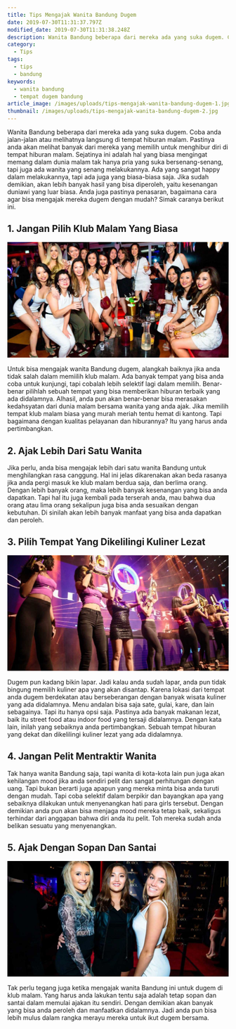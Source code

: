 ```yaml
---
title: Tips Mengajak Wanita Bandung Dugem
date: 2019-07-30T11:31:37.797Z
modified_date: 2019-07-30T11:31:38.248Z
description: Wanita Bandung beberapa dari mereka ada yang suka dugem. Coba anda jalan-jalan atau melihatnya langsung di tempat hiburan malam.
category:
  - Tips
tags:
  - tips
  - bandung
keywords:
  - wanita bandung
  - tempat dugem bandung
article_image: /images/uploads/tips-mengajak-wanita-bandung-dugem-1.jpg
thumbnail: /images/uploads/tips-mengajak-wanita-bandung-dugem-2.jpg
---
```

Wanita Bandung beberapa dari mereka ada yang suka dugem. Coba anda jalan-jalan atau melihatnya langsung di tempat hiburan malam. Pastinya anda akan melihat banyak dari mereka yang memilih untuk menghibur diri di tempat hiburan malam. Sejatinya ini adalah hal yang biasa mengingat memang dalam dunia malam tak hanya pria yang suka bersenang-senang, tapi juga ada wanita yang senang melakukannya. Ada yang sangat happy dalam melakukannya, tapi ada juga yang biasa-biasa saja. Jika sudah demikian, akan lebih banyak hasil yang bisa diperoleh, yaitu kesenangan duniawi yang luar biasa. Anda juga pastinya penasaran, bagaimana cara agar bisa mengajak mereka dugem dengan mudah? Simak caranya berikut ini.



## 1. Jangan Pilih Klub Malam Yang Biasa

![Tips Mengajak Wanita Bandung Dugem](/images/uploads/tips-mengajak-wanita-bandung-dugem-3.jpg)

Untuk bisa mengajak wanita Bandung dugem, alangkah baiknya jika anda tidak salah dalam memiilih klub malam. Ada banyak tempat yang bisa anda coba untuk kunjungi, tapi cobalah lebih selektif lagi dalam memilih. Benar-benar pilihlah sebuah tempat yang bisa memberikan hiburan terbaik yang ada didalamnya. Alhasil, anda pun akan benar-benar bisa merasakan kedahsyatan dari dunia malam bersama wanita yang anda ajak. Jika memilih tempat klub malam biasa yang murah meriah tentu hemat di kantong. Tapi bagaimana dengan kualitas pelayanan dan hiburannya? Itu yang harus anda pertimbangkan.



## 2. Ajak Lebih Dari Satu Wanita

Jika perlu, anda bisa mengajak lebih dari satu wanita Bandung untuk menghilangkan rasa canggung. Hal ini jelas dikarenakan akan beda rasanya jika anda pergi masuk ke klub malam berdua saja, dan berlima orang. Dengan lebih banyak orang, maka lebih banyak kesenangan yang bisa anda dapatkan. Tapi hal itu juga kembali pada terserah anda, mau bahwa dua orang atau lima orang sekalipun juga bisa anda sesuaikan dengan kebutuhan. Di sinilah akan lebih banyak manfaat yang bisa anda dapatkan dan peroleh. 



## 3. Pilih Tempat Yang Dikelilingi Kuliner Lezat

![Tips Mengajak Wanita Bandung Dugem](/images/uploads/tips-mengajak-wanita-bandung-dugem-2.jpg)

Dugem pun kadang bikin lapar. Jadi kalau anda sudah lapar, anda pun tidak bingung memilih kuliner apa yang akan disantap. Karena lokasi dari tempat anda dugem berdekatan atau berseberangan dengan banyak wisata kuliner yang ada didalamnya. Menu andalan bisa saja sate, gulai, kare, dan lain sebagainya. Tapi itu hanya opsi saja. Pastinya ada banyak makanan lezat, baik itu street food atau indoor food yang tersaji didalamnya. Dengan kata lain, inilah yang sebaiknya anda pertimbangkan. Sebuah tempat hiburan yang dekat dan dikelilingi kuliner lezat yang ada didalamnya.



## 4. Jangan Pelit Mentraktir Wanita

Tak hanya wanita Bandung saja, tapi wanita di kota-kota lain pun juga akan kehilangan mood jika anda sendiri pelit dan sangat perhitungan dengan uang. Tapi bukan berarti juga apapun yang mereka minta bisa anda turuti dengan mudah. Tapi coba selektif dalam berpikir dan bayangkan apa yang sebaiknya dilakukan untuk menyenangkan hati para girls tersebut. Dengan demikian anda pun akan bisa menjaga mood mereka tetap baik, sekaligus terhindar dari anggapan bahwa diri anda itu pelit. Toh mereka sudah anda belikan sesuatu yang menyenangkan.



## 5. Ajak Dengan Sopan Dan Santai

![Tips Mengajak Wanita Bandung Dugem](/images/uploads/tips-mengajak-wanita-bandung-dugem-1.jpg)

Tak perlu tegang juga ketika mengajak wanita Bandung ini untuk dugem di klub malam. Yang harus anda lakukan tentu saja adalah tetap sopan dan santai dalam memulai ajakan itu sendiri. Dengan demikian akan banyak yang bisa anda peroleh dan manfaatkan didalamnya. Jadi anda pun bisa lebih mulus dalam rangka merayu mereka untuk ikut dugem bersama.

